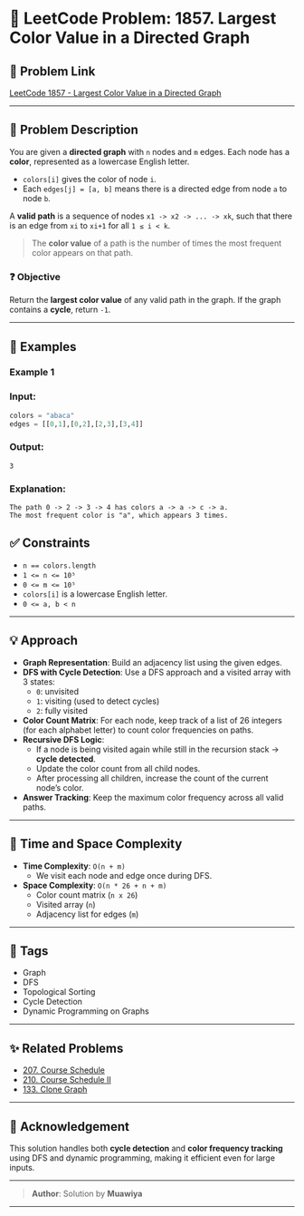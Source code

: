 # 🧠 LeetCode Problem: 1857. Largest Color Value in a Directed Graph

## 🔗 Problem Link
[LeetCode 1857 - Largest Color Value in a Directed Graph](https://leetcode.com/problems/largest-color-value-in-a-directed-graph/)

---

## 📄 Problem Description

You are given a **directed graph** with `n` nodes and `m` edges. Each node has a **color**, represented as a lowercase English letter.

- `colors[i]` gives the color of node `i`.
- Each `edges[j] = [a, b]` means there is a directed edge from node `a` to node `b`.

A **valid path** is a sequence of nodes `x1 -> x2 -> ... -> xk`, such that there is an edge from `xi` to `xi+1` for all `1 ≤ i < k`.

> The **color value** of a path is the number of times the most frequent color appears on that path.

### ❓ Objective

Return the **largest color value** of any valid path in the graph. If the graph contains a **cycle**, return `-1`.

---

## 🧪 Examples

### Example 1

### Input:
```python
colors = "abaca"
edges = [[0,1],[0,2],[2,3],[3,4]]
```

### Output:
```
3
```
### Explanation:
```
The path 0 -> 2 -> 3 -> 4 has colors a -> a -> c -> a.
The most frequent color is "a", which appears 3 times.
```
## ✅ Constraints

- `n == colors.length`
- `1 <= n <= 10⁵`
- `0 <= m <= 10⁵`
- `colors[i]` is a lowercase English letter.
- `0 <= a, b < n`

---

## 💡 Approach

- **Graph Representation**: Build an adjacency list using the given edges.
- **DFS with Cycle Detection**: Use a DFS approach and a visited array with 3 states:
  - `0`: unvisited
  - `1`: visiting (used to detect cycles)
  - `2`: fully visited
- **Color Count Matrix**: For each node, keep track of a list of 26 integers (for each alphabet letter) to count color frequencies on paths.
- **Recursive DFS Logic**:
  - If a node is being visited again while still in the recursion stack → **cycle detected**.
  - Update the color count from all child nodes.
  - After processing all children, increase the count of the current node’s color.
- **Answer Tracking**: Keep the maximum color frequency across all valid paths.

---

## 🚀 Time and Space Complexity

- **Time Complexity**: `O(n + m)`
  - We visit each node and edge once during DFS.
- **Space Complexity**: `O(n * 26 + n + m)`
  - Color count matrix (`n x 26`)
  - Visited array (`n`)
  - Adjacency list for edges (`m`)

---

## 📌 Tags

- Graph  
- DFS  
- Topological Sorting  
- Cycle Detection  
- Dynamic Programming on Graphs  

---

## ✨ Related Problems

- [207. Course Schedule](https://leetcode.com/problems/course-schedule/)
- [210. Course Schedule II](https://leetcode.com/problems/course-schedule-ii/)
- [133. Clone Graph](https://leetcode.com/problems/clone-graph/)

---

## 🙌 Acknowledgement

This solution handles both **cycle detection** and **color frequency tracking** using DFS and dynamic programming, making it efficient even for large inputs.

---

> **Author**: Solution by **Muawiya**
---
